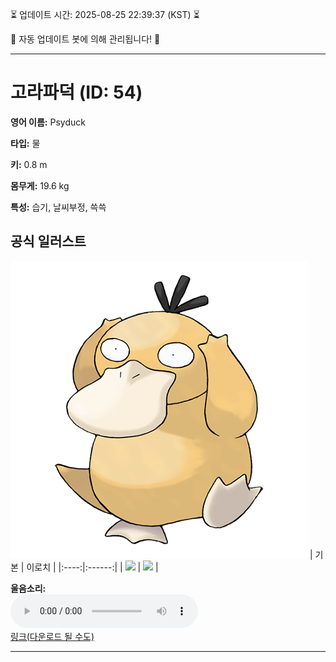
⏳ 업데이트 시간: 2025-08-25 22:39:37 (KST) ⏳

🤖 자동 업데이트 봇에 의해 관리됩니다! 🤖

---

# 고라파덕 (ID: 54)
**영어 이름:** Psyduck

**타입:** 물

**키:** 0.8 m

**몸무게:** 19.6 kg

**특성:** 습기, 날씨부정, 쓱쓱

## 공식 일러스트
![](https://raw.githubusercontent.com/PokeAPI/sprites/master/sprites/pokemon/other/official-artwork/54.png)
| 기본 | 이로치 |
|:----:|:------:|
| <img src="http://play.pokemonshowdown.com/sprites/ani/psyduck.gif" width="200"> | <img src="http://play.pokemonshowdown.com/sprites/ani-shiny/psyduck.gif" width="200"> |

**울음소리:**<br><audio controls src="https://raw.githubusercontent.com/PokeAPI/cries/main/cries/pokemon/latest/54.ogg"></audio><br> [링크(다운로드 될 수도)](https://raw.githubusercontent.com/PokeAPI/cries/main/cries/pokemon/latest/54.ogg)


---
